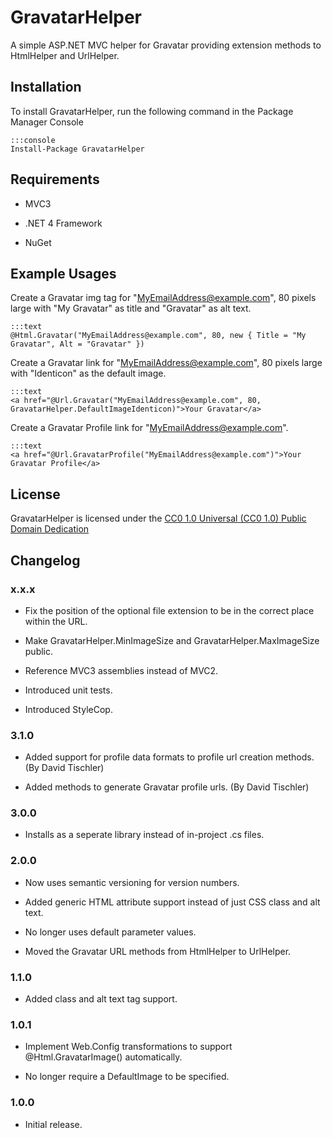 GravatarHelper
==============

A simple ASP.NET MVC helper for Gravatar providing extension methods to HtmlHelper and UrlHelper. 

## Installation

To install GravatarHelper, run the following command in the Package Manager Console

	:::console
	Install-Package GravatarHelper

## Requirements

  * MVC3
  
  * .NET 4 Framework
  
  * NuGet

## Example Usages

Create a Gravatar img tag for "MyEmailAddress@example.com", 80 pixels large with "My Gravatar" as title  and "Gravatar" as alt text.

	:::text
	@Html.Gravatar("MyEmailAddress@example.com", 80, new { Title = "My Gravatar", Alt = "Gravatar" })
	
Create a Gravatar link for "MyEmailAddress@example.com", 80 pixels large with "Identicon" as the default image.

	:::text
	<a href="@Url.Gravatar("MyEmailAddress@example.com", 80, GravatarHelper.DefaultImageIdenticon)">Your Gravatar</a>
	
Create a Gravatar Profile link for "MyEmailAddress@example.com".
	
	:::text
	<a href="@Url.GravatarProfile("MyEmailAddress@example.com")">Your Gravatar Profile</a>

## License

GravatarHelper is licensed under the [CC0 1.0 Universal (CC0 1.0) Public Domain Dedication][1]
	
## Changelog

### x.x.x
  
  * Fix the position of the optional file extension to be in the correct place within the URL.
  
  * Make GravatarHelper.MinImageSize and GravatarHelper.MaxImageSize public.
  
  * Reference MVC3 assemblies instead of MVC2.

  * Introduced unit tests.
  
  * Introduced StyleCop.
  
### 3.1.0
  
  * Added support for profile data formats to profile url creation methods. (By David Tischler)
  
  * Added methods to generate Gravatar profile urls. (By David Tischler)

### 3.0.0
  
  * Installs as a seperate library instead of in-project .cs files.

### 2.0.0

  * Now uses semantic versioning for version numbers.
  
  * Added generic HTML attribute support instead of just CSS class and alt text. 
  
  * No longer uses default parameter values.
  
  * Moved the Gravatar URL methods from HtmlHelper to UrlHelper.

### 1.1.0

  * Added class and alt text tag support.

### 1.0.1

  * Implement Web.Config transformations to support @Html.GravatarImage() automatically.
	
  * No longer require a DefaultImage to be specified.

### 1.0.0

  * Initial release.
  
[1]: http://creativecommons.org/publicdomain/zero/1.0/
